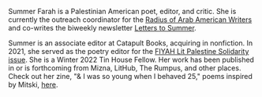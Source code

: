 Summer Farah is a Palestinian American poet, editor, and critic. She is currently the outreach coordinator for the [Radius of Arab American Writers](https://arabamericanwriters.org/) and co-writes the biweekly newsletter [Letters to Summer](https://letterstosummer.com). 

Summer is an associate editor at Catapult Books, acquiring in nonfiction. In 2021, she served as the poetry editor for the [FIYAH Lit Palestine Solidarity issue](https://www.fiyahlitmag.com/the-palestine-solidarity-issue/). She is a Winter 2022 Tin House Fellow. Her work has been published in or is forthcoming from Mizna, LitHub, The Rumpus, and other places. Check out her zine, "& I was so young when I behaved 25," poems inspired by Mitski, [here](https://ko-fi.com/summabis/shop). 
